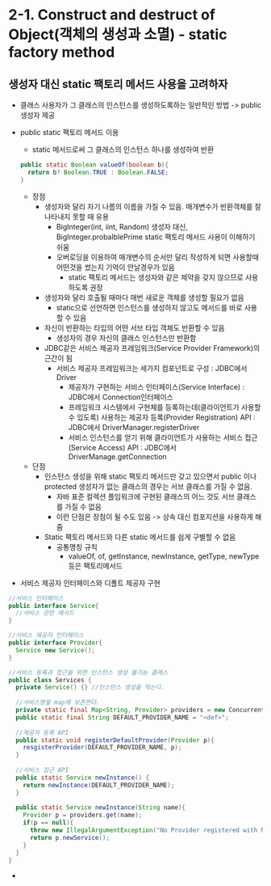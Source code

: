 # 2-1. Construct and destruct of Object(객체의 생성과 소멸) - static factory method

## 생성자 대신 static 팩토리 메서드 사용을 고려하자

- 클래스 사용자가 그 클래스의 인스턴스를 생성하도록하는 일반적인 방법 -> public 생성자 제공

- public static 팩토리 메서드 이용

  - static 메서드로써 그 클래스의 인스턴스 하나를 생성하여 반환

  ```java
  public static Boolean valueOf(boolean b){
    return b? Boolean.TRUE : Boolean.FALSE;
  }
  ```

  - 장점
    - 생성자와 달리 자기 나름의 이름을 가질 수 있음. 매개변수가 반환객체를 잘 나타내지 못할 때 유용
      - BigInteger(int, iint, Random) 생성자 대신, BigInteger.probalblePrime static 팩토리 메서드 사용이 이해하기 쉬움
      - 오버로딩을 이용하여 매개변수의 순서만 달리 작성하게 되면 사용할때 어떤것을 썼는지 기억이 안날경우가 있음
        - static 팩토리 메서드는 생성자와 같은 제약을 갖지 않으므로 사용하도록 권장
    - 생성자와 달리 호출될 때마다 매번 새로운 객체를 생성할 필요가 없음
      - static으로 선언하면 인스턴스를 생성하지 않고도 메서드를 바로 사용할 수 있음
    - 자신이 반환하는 타입의 어떤 서브 타입 객체도 반환할 수 있음
      - 생성자의 경우 자신의 클래스 인스턴스만 반환함
    - JDBC같은 서비스 제공자 프레임워크(Service Provider Framework)의 근간이 됨
      - 서비스 제공자 프레임워크는 세가지 컴포넌트로 구성 : JDBC에서 Driver
        - 제공자가 구현하는 서비스 인터페이스(Service Interface) : JDBC에서 Connection인터페이스
        - 프레임워크 시스템에서 구현체를 등록하는데(클라이언트가 사용할 수 있도록) 사용하는 제공자 등록(Provider Registration) API : JDBC에서 DriverManager.registerDriver
        - 서비스 인스턴스를 얻기 위해 클라이언트가 사용하는 서비스 접근(Service Access) API : JDBC에서 DriverManage.getConnection
  - 단점
    - 인스턴스 생성을 위해 static 팩토리 메서드만 갖고 있으면서 public 이나 protected 생성자가 없는 클래스의 경우는 서브 클래스를 가질 수 없음.
      - 자바 표준 컬렉션 플임워크에 구현된 클래스의 어느 것도 서브 클래스를 가질 수 없음
      - 이런 단점은 장점이 될 수도 있음 -> 상속 대신 컴포지션을 사용하게 해줌
    - Static 팩토리 메서드와 다른 static 메서드를 쉽게 구별할 수 없음
      - 공통명칭 규칙
        - valueOf, of, getInstance, newInstance, getType, newType 등은 팩토리메서드

- 서비스 제공자 인터페이스와 디폴트 제공자 구현

```java
//서비스 인터페이스
public interface Service{
  //서비스 관련 메서드
}

//서비스 제공자 인터페이스
public interface Provider{
  Service new Service();
}

//서비스 등록과 접근을 위한 인스턴스 생성 불가능 클래스
public class Services {
  private Service() {} //인스턴스 생성을 막는다.
  
  //서비스명을 map에 보존한다.
  private static final Map<String, Provider> providers = new ConcurrentHasMap<String, Proivder>();
  public static final String DEFAULT_PROVIDER_NAME = "<def>";
  
  //제공자 등록 API
  public static void registerDefaultProvider(Provider p){
    resgisterProvider(DEFAULT_PROVIDER_NAME, p);
  }
  
  //서비스 접근 API
  public static Service newInstance() {
    return newInstance(DEFAULT_PROVIDER_NAME);
  }
  
  public static Service newInstance(String name){
    Provider p = providers.get(name);
    if(p == null){
      throw new IllegalArgumentException("No Provider registered with Name: " + name);
      return p.newService();
    }
  }
}
```

- 